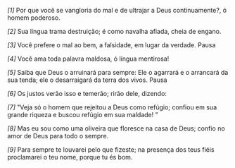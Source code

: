 *[1]* Por que você se vangloria do mal e de ultrajar a Deus continuamente?, ó homem poderoso.

*[2]* Sua língua trama destruição; é como navalha afiada, cheia de engano.

*[3]* Você prefere o mal ao bem, a falsidade, em lugar da verdade. Pausa

*[4]* Você ama toda palavra maldosa, ó língua mentirosa!

*[5]* Saiba que Deus o arruinará para sempre: Ele o agarrará e o arrancará da sua tenda; ele o desarraigará da terra dos vivos. Pausa

*[6]* Os justos verão isso e temerão; rirão dele, dizendo:

*[7]* "Veja só o homem que rejeitou a Deus como refúgio; confiou em sua grande riqueza e buscou refúgio em sua maldade! "

*[8]* Mas eu sou como uma oliveira que floresce na casa de Deus; confio no amor de Deus para todo o sempre.

*[9]* Para sempre te louvarei pelo que fizeste; na presença dos teus fiéis proclamarei o teu nome, porque tu és bom.

